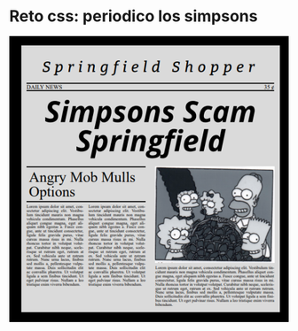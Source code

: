 # Reto css: periodico los simpsons


![The simpsons newspaper](https://raw.githubusercontent.com/davidsgv/the-simpsons-newspaper/main/screenshot.png)
